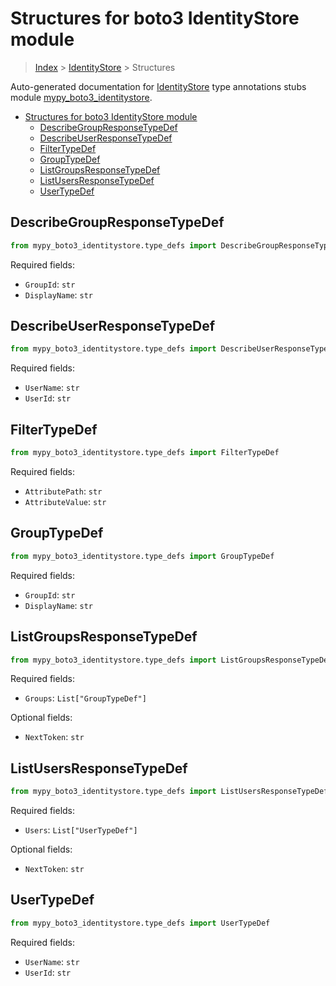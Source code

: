 # Structures for boto3 IdentityStore module

> [Index](../README.md) > [IdentityStore](./README.md) > Structures

Auto-generated documentation for [IdentityStore](https://boto3.amazonaws.com/v1/documentation/api/latest/reference/services/identitystore.html#IdentityStore)
type annotations stubs module [mypy_boto3_identitystore](https://pypi.org/project/mypy-boto3-identitystore/).

- [Structures for boto3 IdentityStore module](#structures-for-boto3-identitystore-module)
  - [DescribeGroupResponseTypeDef](#describegroupresponsetypedef)
  - [DescribeUserResponseTypeDef](#describeuserresponsetypedef)
  - [FilterTypeDef](#filtertypedef)
  - [GroupTypeDef](#grouptypedef)
  - [ListGroupsResponseTypeDef](#listgroupsresponsetypedef)
  - [ListUsersResponseTypeDef](#listusersresponsetypedef)
  - [UserTypeDef](#usertypedef)

## DescribeGroupResponseTypeDef

```python
from mypy_boto3_identitystore.type_defs import DescribeGroupResponseTypeDef
```


Required fields:
- `GroupId`: `str`
- `DisplayName`: `str`




## DescribeUserResponseTypeDef

```python
from mypy_boto3_identitystore.type_defs import DescribeUserResponseTypeDef
```


Required fields:
- `UserName`: `str`
- `UserId`: `str`




## FilterTypeDef

```python
from mypy_boto3_identitystore.type_defs import FilterTypeDef
```


Required fields:
- `AttributePath`: `str`
- `AttributeValue`: `str`




## GroupTypeDef

```python
from mypy_boto3_identitystore.type_defs import GroupTypeDef
```


Required fields:
- `GroupId`: `str`
- `DisplayName`: `str`




## ListGroupsResponseTypeDef

```python
from mypy_boto3_identitystore.type_defs import ListGroupsResponseTypeDef
```


Required fields:
- `Groups`: `List["GroupTypeDef"]`



Optional fields:
- `NextToken`: `str`


## ListUsersResponseTypeDef

```python
from mypy_boto3_identitystore.type_defs import ListUsersResponseTypeDef
```


Required fields:
- `Users`: `List["UserTypeDef"]`



Optional fields:
- `NextToken`: `str`


## UserTypeDef

```python
from mypy_boto3_identitystore.type_defs import UserTypeDef
```


Required fields:
- `UserName`: `str`
- `UserId`: `str`



